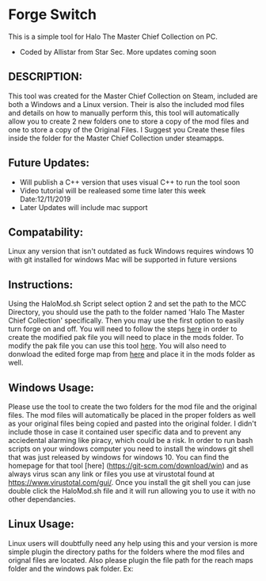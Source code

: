 # Forge Switch
This is a simple tool for Halo The Master Chief Collection on PC.
- Coded by Allistar from Star Sec.
More updates coming soon

DESCRIPTION:
--------------------------------------------
This tool was created for the Master Chief Collection on Steam, included are both a Windows 
and a Linux version. Their is also the included mod files and details on how to manually perform 
this, this tool will automatically allow you to create 2 new folders one to store a copy of the 
mod files and one to store a copy of the Original Files. I Suggest you Create these files inside 
the folder for the Master Chief Collection under steamapps.

Future Updates:
--------------------------------------------
 - Will publish a C++ version that uses visual C++ to run the tool soon
 - Video tutorial will be realeased some time later this week Date:12/11/2019
 - Later Updates will include mac support 

Compatability:
--------------------------------------------
Linux any version that isn't outdated as fuck
Windows requires windows 10 with git installed for windows
Mac will be supported in future versions

Instructions:
-------------------------------------------
Using the HaloMod.sh Script select option 2 and set the path to the MCC Directory, you should use the path to 
the folder named 'Halo The Master Chief Collection' specifically. Then you may use the first option 
to easily turn forge on and off. You will need to follow the steps [here](https://www.reddit.com/r/halomods/comments/e5tki5/reach_enable_forge/)
in order to create the modified pak file you will need to place in the mods folder. To modify the 
pak file you can use this tool [here](https://mh-nexus.de/downloads/HxDSetup.zip). You will also 
need to donwload the edited forge map from [here](https://mega.nz/#!eodgBKJS!7IlHqdeSxVesGEZ3gwYFE2QRsKnuZyYkVLRA2IDKFRY) 
and place it in the mods folder as well. 

Windows Usage:
--------------------------------------------
Please use the tool to create the two folders for the mod file and the original files. The mod
files will automatically be placed in the proper folders as well as your original files being 
copied and pasted into the original folder. I didn't include those in case it contained user 
specific data and to prevent any acciedental alarming like piracy, which could be a risk. In 
order to run bash scripts on your windows computer you need to install the windows git shell
that was just released by windows for windows 10. You can find the homepage for that tool [here]
(https://git-scm.com/download/win) and as always virus scan any link or files you use at virustotal
found at https://www.virustotal.com/gui/. Once you install the git shell you can juse double click
the HaloMod.sh file and it will run allowing you to use it with no other dependancies. 

Linux Usage:
--------------------------------------------
Linux users will doubtfully need any help using this and your version is more simple plugin the
directory paths for the folders where the mod files and orignal files are located. Also please 
plugin the file path for the reach maps folder and the windows pak folder. Ex:   







